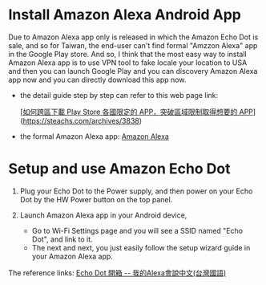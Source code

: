 # Install Amazon Alexa Android App 

Due to Amazon Alexa app only is released in which the Amazon Echo Dot is sale, and so for Taiwan, the end-user can't find formal "Amzzon Alexa" app in the Google Play store. And so, I think that the most easy way to install Amazon Alexa app is to use VPN tool to fake locale your location to USA and then you can launch Google Play and you can discovery Amazon Alexa app now and you can directly download this app now.

- the detail guide step by step can refer to this web page link: 

  [[如何跨區下載 Play Store 各國限定的 APP，突破區域限制取得想要的 APP](https://steachs.com/archives/3838)](https://steachs.com/archives/3838)

- the formal Amazon Alexa app: [Amazon Alexa](https://play.google.com/store/apps/details?id=com.amazon.dee.app&hl=zh_HK)

# Setup and use Amazon Echo Dot

1. Plug your Echo Dot to the Power supply, and then power on your Echo Dot by the HW Power button on the top panel.

2. Launch Amazon Alexa app in your Android device,

   - Go to Wi-Fi Settings page and you will see a SSID named "Echo Dot", and link to it.
   - The next and next, you just easily follow the setup wizard guide in your Amazon Alexa app.

 

The reference links: [Echo Dot 開箱 -- 我的Alexa會說中文(台灣國語)](http://www.funbroad.tw/2017/06/echo-dot-alexa.html)